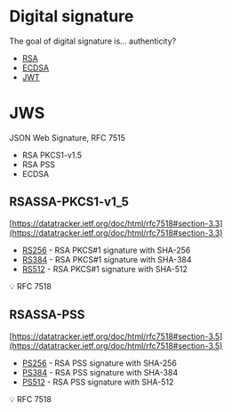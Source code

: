 # Digital signature

The goal of digital signature is... authenticity?

* [RSA](./rsa.md)
* [ECDSA](./ecdsa.md)
* [JWT](./jwe.md)

# JWS

JSON Web Signature, RFC 7515

- RSA PKCS1-v1.5
- RSA PSS
- ECDSA

## RSASSA-PKCS1-v1_5

[https://datatracker.ietf.org/doc/html/rfc7518#section-3.3](https://datatracker.ietf.org/doc/html/rfc7518#section-3.3)

- [RS256](https://static.javadoc.io/com.nimbusds/nimbus-jose-jwt/5.1/com/nimbusds/jose/JWSAlgorithm.html#RS256) - RSA PKCS#1 signature with SHA-256
- [RS384](https://static.javadoc.io/com.nimbusds/nimbus-jose-jwt/5.1/com/nimbusds/jose/JWSAlgorithm.html#RS384) - RSA PKCS#1 signature with SHA-384
- [RS512](https://static.javadoc.io/com.nimbusds/nimbus-jose-jwt/5.1/com/nimbusds/jose/JWSAlgorithm.html#RS512) - RSA PKCS#1 signature with SHA-512

💡 RFC 7518

## RSASSA-PSS

[https://datatracker.ietf.org/doc/html/rfc7518#section-3.5](https://datatracker.ietf.org/doc/html/rfc7518#section-3.5)

- [PS256](https://static.javadoc.io/com.nimbusds/nimbus-jose-jwt/5.1/com/nimbusds/jose/JWSAlgorithm.html#PS256) - RSA PSS signature with SHA-256
- [PS384](https://static.javadoc.io/com.nimbusds/nimbus-jose-jwt/5.1/com/nimbusds/jose/JWSAlgorithm.html#PS384) - RSA PSS signature with SHA-384
- [PS512](https://static.javadoc.io/com.nimbusds/nimbus-jose-jwt/5.1/com/nimbusds/jose/JWSAlgorithm.html#PS512) - RSA PSS signature with SHA-512

💡 RFC 7518
